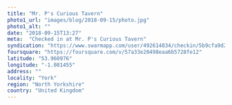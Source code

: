 ```yaml
---
title: "Mr. P's Curious Tavern"
photo1_url: "images/blog/2018-09-15/photo.jpg"
photo1_alt: ""
date: "2018-09-15T13:27"
meta:  "Checked in at Mr. P's Curious Tavern"
syndication: "https://www.swarmapp.com/user/492614834/checkin/5b9cfa9d20dc64002585922f"
foursquare: "https://foursquare.com/v/57a33e20498eaa6b5728fe12"
latitude: "53.960976"
longitude: "-1.081455"
address: ""
locality: "York"
region: "North Yorkshire"
country: "United Kingdom"
---
```


